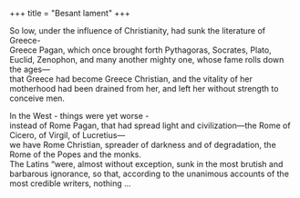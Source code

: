 +++
title = "Besant lament"
+++

So low, under the influence of Christianity, had sunk the literature of Greece-  
Greece Pagan, which once brought forth Pythagoras, Socrates, Plato, Euclid, Zenophon, and many another mighty one, whose fame rolls down the ages—  
that Greece had become Greece Christian, and the vitality of her motherhood had been drained from her, and left her without strength to conceive men. 

In the West - things were yet worse -  
instead of Rome Pagan, that had spread light and civilization—the Rome of Cicero, of Virgil, of Lucretius—  
we have Rome Christian, spreader of darkness and of degradation, the Rome of the Popes and the monks.  
The Latins “were, almost without exception, sunk in the most brutish and barbarous ignorance, so that, according to the unanimous accounts of the most credible writers, nothing ...